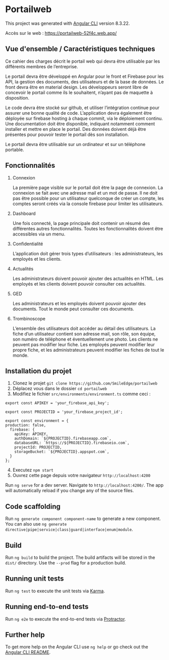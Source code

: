 # Portailweb

This project was generated with [Angular CLI](https://github.com/angular/angular-cli) version 8.3.22.

Accès sur le web : https://portailweb-52f4c.web.app/

## Vue d'ensemble / Caractéristiques techniques

Ce cahier des charges décrit le portail web qui devra être utilisable par les différents membres de l’entreprise.

Le portail devra être développé en Angular pour le front et Firebase pour les API, la gestion des documents, des utilisateurs et de la base de données. Le front devra être en material design. Les développeurs seront libre de concevoir le portail comme ils le souhaitent, n’ayant pas de maquette à disposition.

Le code devra être stocké sur github, et utiliser l’intégration continue pour assurer une bonne qualité de code. L’application devra également être déployée sur firebase hosting à chaque commit, via le déploiement continu. Une documentation doit être disponible, indiquant notamment comment installer et mettre en place le portail. Des données doivent déjà être présentes pour pouvoir tester le portail dès son installation.

Le portail devra être utilisable sur un ordinateur et sur un téléphone portable.

## Fonctionnalités

<ol>
<li>Connexion

La première page visible sur le portail doit être la page de connexion. La connexion se fait avec une adresse mail et un mot de passe. Il ne doit pas être possible pour un utilisateur quelconque de créer un compte, les comptes seront créés via la console firebase pour limiter les utilisateurs.</li>

<li>Dashboard

Une fois connecté, la page principale doit contenir un résumé des différentes autres fonctionnalités. Toutes les fonctionnalités doivent être accessibles via un menu.</li>

<li>Confidentialité

L’application doit gérer trois types d’utilisateurs : les administrateurs, les employés et les clients. </li>

<li>Actualités

Les administrateurs doivent pouvoir ajouter des actualités en HTML. Les employés et les clients doivent pouvoir consulter ces actualités.</li>

<li>GED

Les administrateurs et les employés doivent pouvoir ajouter des documents. Tout le monde peut consulter ces documents.</li>

<li>Trombinoscope

L’ensemble des utilisateurs doit accéder au détail des utilisateurs. La fiche d’un utilisateur contient son adresse mail, son rôle, son équipe, son numéro de téléphone et éventuellement une photo. Les clients ne peuvent pas modifier leur fiche. Les employés peuvent modifier leur propre fiche, et les administrateurs peuvent modifier les fiches de tout le monde.</li>
</ol>

## Installation du projet

1. Clonez le projet `git clone https://github.com/SmileEdge/portailweb` 
2. Déplacez vous dans le dossier `cd portailweb`                       
3. Modifiez le fichier `src/environments/environment.ts` comme ceci :

```javascipt
export const APIKEY = 'your_firebase_api_key';

export const PROJECTID = 'your_firebase_project_id';

export const environment = {
production: false,
  firebase: {
    apiKey: APIKEY,
    authDomain: `${PROJECTID}.firebaseapp.com`,
    databaseURL: `https://${PROJECTID}.firebaseio.com`,
    projectId: PROJECTID,
    storageBucket: `${PROJECTID}.appspot.com`,
  }
};
```
4. Executez `npm start`                                                
5. Ouvrez cette page depuis votre navigateur `http://localhost:4200`   

Run `ng serve` for a dev server. Navigate to `http://localhost:4200/`. The app will automatically reload if you change any of the source files.

## Code scaffolding

Run `ng generate component component-name` to generate a new component. You can also use `ng generate directive|pipe|service|class|guard|interface|enum|module`.

## Build

Run `ng build` to build the project. The build artifacts will be stored in the `dist/` directory. Use the `--prod` flag for a production build.

## Running unit tests

Run `ng test` to execute the unit tests via [Karma](https://karma-runner.github.io).

## Running end-to-end tests

Run `ng e2e` to execute the end-to-end tests via [Protractor](http://www.protractortest.org/).

## Further help

To get more help on the Angular CLI use `ng help` or go check out the [Angular CLI README](https://github.com/angular/angular-cli/blob/master/README.md).


